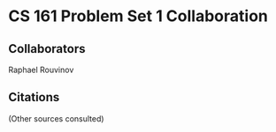 CS 161 Problem Set 1 Collaboration
==================================

Collaborators
-------------
Raphael Rouvinov

Citations
---------
(Other sources consulted)
